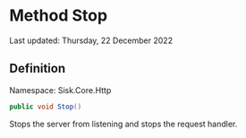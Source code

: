 # Method Stop
Last updated: Thursday, 22 December 2022

## Definition
Namespace: Sisk.Core.Http

```csharp
public void Stop()
```

Stops the server from listening and stops the request handler.

